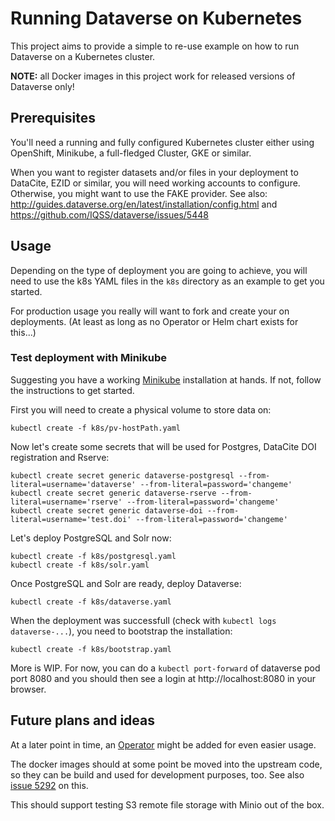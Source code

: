 # Running Dataverse on Kubernetes

This project aims to provide a simple to re-use example on how to run
Dataverse on a Kubernetes cluster.

**NOTE:** all Docker images in this project work for released versions of
Dataverse only!

## Prerequisites

You'll need a running and fully configured Kubernetes cluster either
using OpenShift, Minikube, a full-fledged Cluster, GKE or similar.

When you want to register datasets and/or files in your deployment to
DataCite, EZID or similar, you will need working accounts to configure.
Otherwise, you might want to use the FAKE provider.
See also: http://guides.dataverse.org/en/latest/installation/config.html
and https://github.com/IQSS/dataverse/issues/5448

## Usage

Depending on the type of deployment you are going to achieve, you will need to
use the k8s YAML files in the `k8s` directory as an example to get you started.

For production usage you really will want to fork and create your on deployments.
(At least as long as no Operator or Helm chart exists for this...)

### Test deployment with Minikube

Suggesting you have a working [Minikube](https://kubernetes.io/docs/setup/minikube/)
installation at hands. If not, follow the instructions to get started.

First you will need to create a physical volume to store data on:
```
kubectl create -f k8s/pv-hostPath.yaml
```

Now let's create some secrets that will be used for Postgres, DataCite DOI
registration and Rserve:
```
kubectl create secret generic dataverse-postgresql --from-literal=username='dataverse' --from-literal=password='changeme'
kubectl create secret generic dataverse-rserve --from-literal=username='rserve' --from-literal=password='changeme'
kubectl create secret generic dataverse-doi --from-literal=username='test.doi' --from-literal=password='changeme'
```

Let's deploy PostgreSQL and Solr now:
```
kubectl create -f k8s/postgresql.yaml
kubectl create -f k8s/solr.yaml
```

Once PostgreSQL and Solr are ready, deploy Dataverse:
```
kubectl create -f k8s/dataverse.yaml
```

When the deployment was successfull (check with `kubectl logs dataverse-...`),
you need to bootstrap the installation:
```
kubectl create -f k8s/bootstrap.yaml
```

More is WIP. For now, you can do a `kubectl port-forward` of dataverse pod port 8080
and you should then see a login at http://localhost:8080 in your browser.

## Future plans and ideas

At a later point in time, an [Operator](https://coreos.com/operators/) might be
added for even easier usage.

The docker images should at some point be moved into the upstream code,
so they can be build and used for development purposes, too.
See also [issue 5292](https://github.com/IQSS/dataverse/issues/5292) on this.

This should support testing S3 remote file storage with Minio out of the box.
